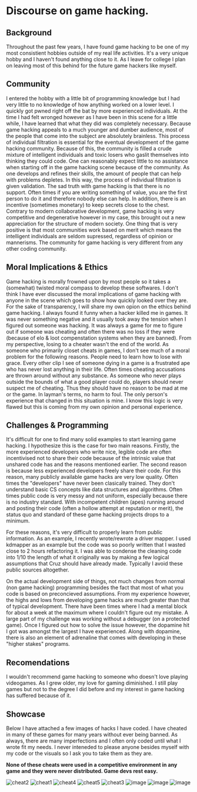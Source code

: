 # Discourse on game hacking.

## Background

Throughout the past few years, I have found game hacking to be one of my most consistient hobbies outside of my real life activities. It's a very unique hobby and I haven't found anything close to it. As I leave for college I plan on leaving most of this behind for the future game hackers like myself.

## Community

I entered the hobby with a little bit of programming knowledge but I had very little to no knowledge of how anything worked on a lower level. I quickly got pwned right off the bat by more experienced individuals. At the time I had felt wronged however as I have been in this scene for a little while, I have learned that what they did was completely necessary. Because game hacking appeals to a much younger and dumber audience, most of the people that come into the subject are absolutely brainless. This process of individual filtration is essential for the eventual development of the game hacking community. Because of this, the community is filled a crude mixture of intelligent individuals and toxic losers who gaslit themselves into thinking they could code. One can reasonably expect little to no assistance when starting off in the game hacking scene because of the community. As one develops and refines their skills, the amount of people that can help with problems depletes. In this way, the process of individual filtration is given validation. The sad truth with game hacking is that there is no support. Often times if you are writing something of value, you are the first person to do it and therefore nobody else can help. In addition, there is an incentive (sometimes monetary) to keep secrets close to the chest. Contrary to modern collaborative development, game hacking is very competitive and degenerative however in my case, this brought out a new appreciation for the structure of modern society. One thing that is very positive is that most communities work based on merit which means the intelligent individuals are seldom supressed, regardless of opinion or mannerisms. The community for game hacking is very different from any other coding community.

## Moral Implications & Ethics

Game hacking is morally frowned upon by most people so it takes a (somewhat) twisted moral compass to develop these softwares. I don't think I have ever discussed the moral implications of game hacking with anyone in the scene which goes to show how quickly looked over they are. For the sake of transparency, I will share my own opion on the ethics behind game hacking. I always found it funny when a hacker killed me in games. It was never something negative and it usually took away the tension when I figured out someone was hacking. It was always a game for me to figure out if someone was cheating and often there was no loss if they were (because of elo & loot compenstation systems when they are banned). From my perspective, losing to a cheater wasn't the end of the world. As someone who primarily closet cheats in games, I don't see much of a moral problem for the following reasons. People need to learn how to lose with grace. Every other clip I see of someone dying in a game is a frustrated ape who has never lost anything in their life. Often times cheating accusations are thrown around without any substance. As someone who never plays outside the bounds of what a good player could do, players should never suspect me of cheating. Thus they should have no reason to be mad at me or the game. In layman's terms, no harm to foul. The only person's experience that changed in this situation is mine. I know this logic is very flawed but this is coming from my own opinion and personal experience.

## Challenges & Programming

It's difficult for one to find many solid examples to start learning game hacking. I hypothesize this is the case for two main reasons. Firstly, the more experienced developers who write nice, legible code are often incentivised not to share their code because of the intrinsic value that unshared code has and the reasons mentioned earlier. The second reason is because less experienced developers freely share their code. For this reason, many publicly available game hacks are very low quality. Often times the "developers" have never been clasically trained. They don't understand basic CS concepts like data structures and algorithms. Often times public code is very messy and not uniform, especially because there is no industry standard. With incompetent children (apes) running around and posting their code (often a hollow attempt at reputation or merit), the status quo and standard of these game hacking projects drops to a minimum.

For these reasons, it's very difficult to properly learn from public information. As an example, I recently wrote/rewrote a driver mapper. I used kdmapper as an example but the code was so poorly written that I wasted close to 2 hours refactoring it. I was able to condense the cleaning code into 1/10 the length of what it originally was by making a few logical assumptions that Cruz should have already made. Typically I avoid these public sources altogether.

On the actual development side of things, not much changes from normal (non game hacking) programming besides the fact that most of what you code is based on preconcieved assumptions. From my experience however, the highs and lows from developing game hacks are much greater than that of typical development. There have been times where I had a mental block for about a week at the maximum where I couldn't figure out my mistake. A large part of my challenge was working without a debugger (on a protected game). Once I figured out how to solve the issue however, the dopamine hit I got was amongst the largest I have experienced. Along with dopamine, there is also an element of adrenaline that comes with developing in these "higher stakes" programs.

## Recomendations

I wouldn't recommend game hacking to someone who doesn't love playing videogames. As I grew older, my love for gaming diminished. I still play games but not to the degree I did before and my interest in game hacking has suffered because of it.

## Showcase

Below I have attached a few images of hacks I have coded. I have cheated in many of these games for many years without ever being banned. As always, there are many imperfections and I often only coded until what I wrote fit my needs. I never inteneded to please anyone besides myself with my code or the visuals so I ask you to take them as they are. 

**None of these cheats were used in a competitive environment in any game and they were never distributed. Game devs rest easy.**

![cheat2](https://user-images.githubusercontent.com/88007716/231962239-45f1846f-c489-4b9e-a441-58210710624e.png)
![cheat1](https://user-images.githubusercontent.com/88007716/231962240-a201e2e4-af49-4e82-9653-4d587a3dc9f5.png)
![cheat4](https://user-images.githubusercontent.com/88007716/231962241-e6b3312f-86b1-4530-91c5-9a2be89fc9ee.png)
![cheat5](https://user-images.githubusercontent.com/88007716/231962242-a72636bb-73f1-4175-b2fb-ef1ea58c2afa.png)
![cheat3](https://user-images.githubusercontent.com/88007716/231962243-77ab7685-019b-4247-a14a-de1d37dfaac4.png)
![image](https://user-images.githubusercontent.com/88007716/231962298-8b115dff-d0b9-45d9-98e7-76ac1164e21f.png)
![image](https://user-images.githubusercontent.com/88007716/231963043-dd94bba7-8220-47a7-a343-fe1fb451e063.png)
![image](https://user-images.githubusercontent.com/88007716/231963104-bb28a4d9-0796-452d-b2cf-dcf4a78f7761.png)

